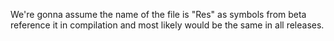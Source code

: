 We're gonna assume the name of the file is "Res" as symbols from beta reference it in compilation and most likely would be the same in all releases.